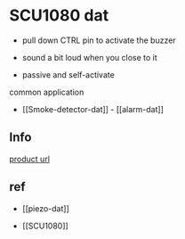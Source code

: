 
# SCU1080 dat 

- pull down CTRL pin to activate the buzzer 
- sound a bit loud when you close to it

- passive and self-activate

common application 

- [[Smoke-detector-dat]] - [[alarm-dat]]

## Info 
 
[product url](https://www.electrodragon.com/product/self-drive-pizeo-buzzer-alarm/)

## ref 

- [[piezo-dat]]

- [[SCU1080]]
